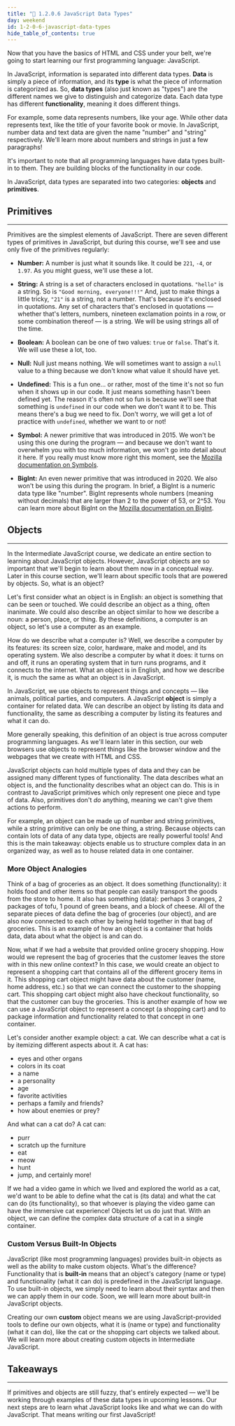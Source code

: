 ```yaml
---
title: "📓 1.2.0.6 JavaScript Data Types"
day: weekend
id: 1-2-0-6-javascript-data-types
hide_table_of_contents: true
---
```


Now that you have the basics of HTML and CSS under your belt, we're going to start learning our first programming language: JavaScript.

In JavaScript, information is separated into different data types. **Data** is simply a piece of information, and its **type** is what the piece of information is categorized as. So, **data types** (also just known as "types") are the different names we give to distinguish and categorize data. Each data type has different **functionality**, meaning it does different things. 

For example, some data represents numbers, like your age. While other data represents text, like the title of your favorite book or movie. In JavaScript, number data and text data are given the name "number" and "string" respectively. We'll learn more about numbers and strings in just a few paragraphs!

It's important to note that all programming languages have data types built-in to them. They are building blocks of the functionality in our code. 

In JavaScript, data types are separated into two categories: **objects** and **primitives**. 

## Primitives
---

Primitives are the simplest elements of JavaScript. There are seven different types of primitives in JavaScript, but during this course, we'll see and use only five of the primitives regularly:

* **Number:** A number is just what it sounds like. It could be `221`, `-4`, or `1.97`. As you might guess, we'll use these a lot.

* **String:** A string is a set of characters enclosed in quotations. `"hello"` is a string. So is `"Good morning, everyone!!!"` And, just to make things a little tricky, `"21"` is a string, not a number. That's because it's enclosed in quotations. Any set of characters that's enclosed in quotations — whether that's letters, numbers, nineteen exclamation points in a row, or some combination thereof — is a string. We will be using strings all of the time.

* **Boolean:** A boolean can be one of two values: `true` or `false`. That's it. We will use these a lot, too.

* **Null:** Null just means nothing. We will sometimes want to assign a `null` value to a thing because we don't know what value it should have yet.

* **Undefined:** This is a fun one... or rather, most of the time it's not so fun when it shows up in our code. It just means something hasn't been defined yet. The reason it's often not so fun is because we'll see that something is `undefined` in our code when we don't want it to be. This means there's a bug we need to fix. Don't worry, we will get a lot of practice with `undefined`, whether we want to or not!

* **Symbol:** A newer primitive that was introduced in 2015. We won't be using this one during the program — and because we don't want to overwhelm you with too much information, we won't go into detail about it here. If you really must know more right this moment, see the [Mozilla documentation on Symbols](https://developer.mozilla.org/en-US/docs/Glossary/Symbol).

* **BigInt:** An even newer primitive that was introduced in 2020. We also won't be using this during the program. In brief, a BigInt is a numeric data type like "number". BigInt represents whole numbers (meaning without decimals) that are larger than 2 to the power of 53, or 2^53. You can learn more about BigInt on the [Mozilla documentation on BigInt](https://developer.mozilla.org/en-US/docs/Web/JavaScript/Data_structures#bigint_type).

## Objects
---

In the Intermediate JavaScript course, we dedicate an entire section to learning about JavaScript objects. However, JavaScript objects are so important that we'll begin to learn about them now in a conceptual way. Later in this course section, we'll learn about specific tools that are powered by objects. So, what is an object?

Let's first consider what an object is in English: an object is something that can be seen or touched. We could describe an object as a thing, often inanimate. We could also describe an object similar to how we describe a noun: a person, place, or thing. By these definitions, a computer is an object, so let's use a computer as an example. 

How do we describe what a computer is? Well, we describe a computer by its features: its screen size, color, hardware, make and model, and its operating system. We also describe a computer by what it does: it turns on and off, it runs an operating system that in turn runs programs, and it connects to the internet. What an object is in English, and how we describe it, is much the same as what an object is in JavaScript.

In JavaScript, we use objects to represent things and concepts — like animals, political parties, and computers. A JavaScript **object** is simply a container for related data. We can describe an object by listing its data and functionality, the same as describing a computer by listing its features and what it can do. 

More generally speaking, this definition of an object is true across computer programming languages. As we'll learn later in this section, our web browsers use objects to represent things like the browser window and the webpages that we create with HTML and CSS. 

JavaScript objects can hold multiple types of data and they can be assigned many different types of functionality. The data describes what an object is, and the functionality describes what an object can do. This is in contrast to JavaScript primitives which only represent one piece and type of data. Also, primitives don't _do_ anything, meaning we can't give them actions to perform. 

For example, an object can be made up of number and string primitives, while a string primitive can only be one thing, a string. Because objects can contain lots of data of any data type, objects are really powerful tools! And this is the main takeaway: objects enable us to structure complex data in an organized way, as well as to house related data in one container.

### More Object Analogies

Think of a bag of groceries as an object. It does something (functionality): it holds food and other items so that people can easily transport the goods from the store to home. It also has something (data): perhaps 3 oranges, 2 packages of tofu, 1 pound of green beans, and a block of cheese. All of the separate pieces of data define the bag of groceries (our object), and are also now connected to each other by being held together in that bag of groceries. This is an example of how an object is a container that holds data, data about what the object is and can do.

Now, what if we had a website that provided online grocery shopping. How would we represent the bag of groceries that the customer leaves the store with in this new online context? In this case, we would create an object to represent a shopping cart that contains all of the different grocery items in it. This shopping cart object might have data about the customer (name, home address, etc.) so that we can connect the customer to the shopping cart. This shopping cart object might also have checkout functionality, so that the customer can buy the groceries. This is another example of how we can use a JavaScript object to represent a concept (a shopping cart) and to package information and functionality related to that concept in one container.

Let's consider another example object: a cat. We can describe what a cat is by itemizing different aspects about it. A cat has:

* eyes and other organs
* colors in its coat
* a name
* a personality
* age
* favorite activities
* perhaps a family and friends?
* how about enemies or prey?

And what can a cat do? A cat can:

* purr
* scratch up the furniture
* eat
* meow
* hunt
* jump, and certainly more!

If we had a video game in which we lived and explored the world as a cat, we'd want to be able to define what the cat is (its data) and what the cat can do (its functionality), so that whoever is playing the video game can have the immersive cat experience! Objects let us do just that. With an object, we can define the complex data structure of a cat in a single container.

### Custom Versus Built-In Objects

JavaScript (like most programming languages) provides built-in objects as well as the ability to make custom objects. What's the difference? Functionality that is **built-in** means that an object's category (name or type) and functionality (what it can do) is predefined in the JavaScript language. To use built-in objects, we simply need to learn about their syntax and then we can apply them in our code. Soon, we will learn more about built-in JavaScript objects. 

Creating our own **custom** object means we are using JavaScript-provided tools to define our own objects, what it is (name or type) and functionality (what it can do), like the cat or the shopping cart objects we talked about. We will learn more about creating custom objects in Intermediate JavaScript.

## Takeaways
---

If primitives and objects are still fuzzy, that's entirely expected — we'll be working through examples of these data types in upcoming lessons. Our next steps are to learn what JavaScript looks like and what we can do with JavaScript. That means writing our first JavaScript!
